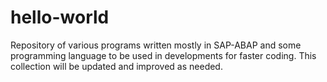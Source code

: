 # hello-world
Repository of various programs written mostly in SAP-ABAP and some programming language to be used in developments for faster coding.
This collection will be updated and improved as needed. 
